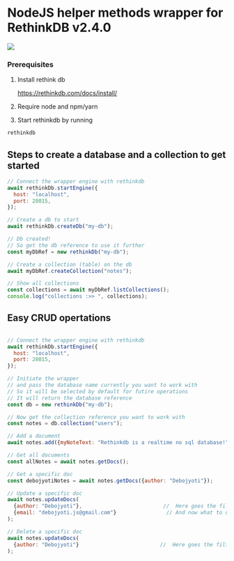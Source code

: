 # NodeJS helper methods wrapper for **RethinkDB** v2.4.0


![](https://d7umqicpi7263.cloudfront.net/img/product/7c566e29-e8b9-46cd-addc-d620104c3b07/ded422c3-10de-4e26-8b98-e7d92949d6c1.png)


### Prerequisites

1. Install rethink db 

    https://rethinkdb.com/docs/install/

2. Require node and npm/yarn
3. Start rethinkdb by running
```sh
rethinkdb
```

## Steps to create a database and a collection to get started

```javascript
// Connect the wrapper engine with rethinkdb
await rethinkDb.startEngine({
  host: "localhost",
  port: 28015,
});

// Create a db to start
await rethinkDb.createDb("my-db");

// Db created!
// So get the db reference to use it further
const myDbRef = new rethinkDb("my-db");

// Create a collection (table) on the db
await myDbRef.createCollection("notes");

// Show all collections
const collections = await myDbRef.listCollections();
console.log("collections :>> ", collections);
```

## Easy CRUD opertations

```javascript

// Connect the wrapper engine with rethinkdb
await rethinkDb.startEngine({
  host: "localhost",
  port: 28015,
});

// Initiate the wrapper 
// and pass the database name currently you want to work with 
// So it will be selected by default for futire operations
// It will return the database reference
const db = new rethinkDb("my-db");

// Now get the collection reference you want to work with
const notes = db.collection("users");

// Add a document
await notes.add({myNoteText: "Rethinkdb is a realtime no sql database!", author: "Debojyoti"});

// Get all documents
const allNotes = await notes.getDocs();

// Get a specific doc
const debojyotiNotes = await notes.getDocs({author: "Debojyoti"});

// Update a specific doc
await notes.updateDocs(
  {author: "Debojyoti"},                          //  Here goes the filters
  {email: "debojyoti.js@gmail.com"}                // And now what to update
);

// Delete a specific doc
await notes.updateDocs(
  {author: "Debojyoti"}                          //  Here goes the filters
);

```